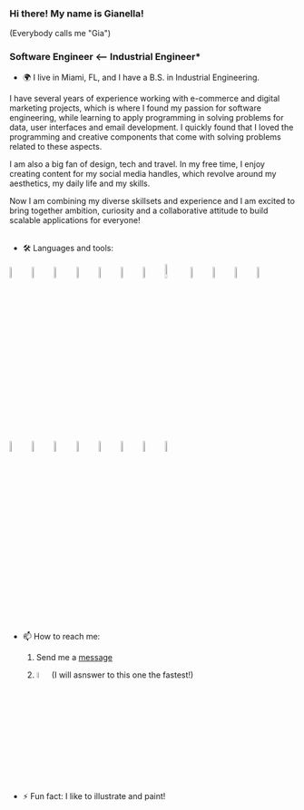 ### Hi there! My name is Gianella! 
(Everybody calls me "Gia")

### Software Engineer <-- Industrial Engineer*

- 🌍 I live in Miami, FL, and I have a B.S. in Industrial Engineering.


I have several years of experience working with e-commerce and digital marketing projects, which is where I found my passion for software engineering, while learning to apply programming in solving problems for data, user interfaces and email development. I quickly found that I loved the programming and creative components that come with solving problems related to these aspects.

I am also a big fan of design, tech and travel. In my free time, I enjoy creating content for my social media handles, which revolve around my aesthetics, my daily life and my skills.

Now I am combining my diverse skillsets and experience and I am excited to bring together ambition, curiosity and a collaborative attitude to build scalable applications for everyone!
<br><br>

- 🛠️ Languages and tools:

<div> 
<img src="https://cdn.jsdelivr.net/gh/devicons/devicon/icons/html5/html5-original.svg" title="HTML5" alt="HTML5" width="7%"/>
          
<img src="https://cdn.jsdelivr.net/gh/devicons/devicon/icons/css3/css3-original.svg" title="CSS3" alt="CSS3" width="7%"/>

<img src="https://cdn.jsdelivr.net/gh/devicons/devicon/icons/javascript/javascript-original.svg" title="Javascript" alt="Javascript" width="7%"/>

<img src="https://cdn.jsdelivr.net/gh/devicons/devicon/icons/react/react-original.svg" title="react" alt="react" width="7%"/>

<img src="https://cdn.jsdelivr.net/gh/devicons/devicon/icons/bootstrap/bootstrap-original.svg" title="bootstrap" alt="bootstrap" width="7%" />

<img src="https://cdn.jsdelivr.net/gh/devicons/devicon/icons/nodejs/nodejs-original-wordmark.svg" title="nodejs" alt="nodejs" width="7%"/>

<img src="https://cdn.jsdelivr.net/gh/devicons/devicon/icons/npm/npm-original-wordmark.svg" title="npm" alt="npm" width="7%"/>
          
<img src="https://cdn.jsdelivr.net/gh/devicons/devicon/icons/express/express-original.svg" title="express" alt="express" width="8%"/>

<img src="https://cdn.jsdelivr.net/gh/devicons/devicon/icons/git/git-plain-wordmark.svg" title="git" alt="git" width="7%" />       

<img src="https://cdn.jsdelivr.net/gh/devicons/devicon/icons/python/python-original-wordmark.svg" title="python" alt="python" width="7%"/>
          
<img src="https://cdn.jsdelivr.net/gh/devicons/devicon/icons/django/django-plain.svg" title="django" alt="django" width="7%"/>
              
<img src="https://cdn.jsdelivr.net/gh/devicons/devicon/icons/photoshop/photoshop-plain.svg" title="vscode" alt="vscode" width="7%"/>

<img src="https://cdn.jsdelivr.net/gh/devicons/devicon/icons/foundation/foundation-original-wordmark.svg" title="foundation" alt="foundation" width="7%"  />
          
<img src="https://cdn.jsdelivr.net/gh/devicons/devicon/icons/illustrator/illustrator-plain.svg" title="illustrator" alt="illustrator" width="7%" />

<img src="https://cdn.jsdelivr.net/gh/devicons/devicon/icons/figma/figma-original.svg" title="figma" alt="figma" width="7%" />

<img src="https://cdn.jsdelivr.net/gh/devicons/devicon/icons/canva/canva-original.svg" title="canva" alt="canva" width="7%" />
                
<img src="https://cdn.jsdelivr.net/gh/devicons/devicon/icons/vscode/vscode-original.svg" title="photoshop" alt="photoshop" width="7%"/>

<img src="https://cdn.jsdelivr.net/gh/devicons/devicon/icons/webpack/webpack-original.svg" title="webpack" alt="webpack" width="7%"/>

<img src="https://cdn.jsdelivr.net/gh/devicons/devicon/icons/mongodb/mongodb-plain-wordmark.svg" title="mongodb" alt="mongodb" width="7%" />
          
<img src="https://cdn.jsdelivr.net/gh/devicons/devicon/icons/postgresql/postgresql-plain-wordmark.svg" title="postgreSQL" alt="postgreSQL" width="7%"/>

</div>

<br><br>
- 📫 How to reach me:

	1. Send me a [message](https://gianellin.github.io/portfolio_website/#contact)


	1. <a href="https://www.linkedin.com/in/gianellacch/"><img src="https://cdn.jsdelivr.net/gh/devicons/devicon/icons/linkedin/linkedin-original.svg" title="linkedin" alt="linkedin" width="5%" ></a> (I will asnswer to this one the fastest!)

- ⚡ Fun fact: I like to illustrate and paint!
